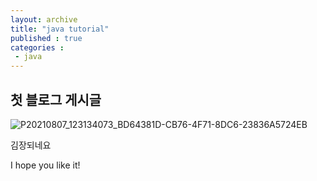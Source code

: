```yaml
---
layout: archive
title: "java tutorial"
published : true
categories : 
 - java
---
```


## 첫 블로그 게시글
![P20210807_123134073_BD64381D-CB76-4F71-8DC6-23836A5724EB](https://user-images.githubusercontent.com/107900148/176859647-d55cdf3e-4aed-4654-818b-af4186fc1318.JPG)

김장되네요

I hope you like it!
